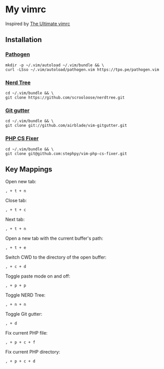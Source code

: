 # My vimrc
Inspired by [The Ultimate vimrc](https://github.com/amix/vimrc)

## Installation

### [Pathogen](https://github.com/tpope/vim-pathogen)
    mkdir -p ~/.vim/autoload ~/.vim/bundle && \
    curl -LSso ~/.vim/autoload/pathogen.vim https://tpo.pe/pathogen.vim

### [Nerd Tree](https://github.com/scrooloose/nerdtree)
    cd ~/.vim/bundle && \
    git clone https://github.com/scrooloose/nerdtree.git

### [Git gutter](https://github.com/airblade/vim-gitgutter)
    cd ~/.vim/bundle && \
    git clone git://github.com/airblade/vim-gitgutter.git

### [PHP CS Fixer](https://github.com/stephpy/vim-php-cs-fixer)
    cd ~/.vim/bundle && \
    git clone git@github.com:stephpy/vim-php-cs-fixer.git

## Key Mappings

Open new tab:

    , + t + n

Close tab:

    , + t + c

Next tab:

    , + t + n

Open a new tab with the current buffer's path:

    , + t + e

Switch CWD to the directory of the open buffer:

    , + c + d

Toggle paste mode on and off:

    , + p + p

Toggle NERD Tree:

    , + n + n

Toggle Git gutter:

    , + d

Fix current PHP file:

    , + p + c + f

Fix current PHP directory:

    , + p + c + d

